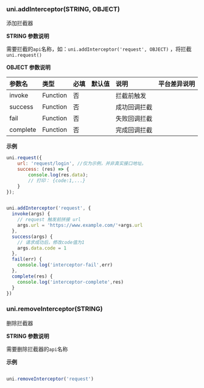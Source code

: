 ### uni.addInterceptor(STRING, OBJECT)
添加拦截器

**STRING 参数说明**

需要拦截的`api`名称，如：`uni.addInterceptor('request', OBJECT)` ，将拦截 `uni.request()`

**OBJECT 参数说明**

|参数名		|类型			|必填	|默认值	|说明					|平台差异说明	|
|:-				|:-				|:-		|:-			|:-						|:-						|
|invoke		|Function	|否		|				|拦截前触发		|							|
|success	|Function	|否		|				|成功回调拦截	|							|
|fail			|Function	|否		|				|失败回调拦截	|							|
|complete	|Function	|否		|				|完成回调拦截	|							|


**示例**

```javascript
uni.request({
    url: 'request/login', //仅为示例，并非真实接口地址。
    success: (res) => {
        console.log(res.data);
        // 打印： {code:1,...}
    }
});


uni.addInterceptor('request', {
  invoke(args) {
    // request 触发前拼接 url 
    args.url = 'https://www.example.com/'+args.url
  },
  success(args) {
    // 请求成功后，修改code值为1
    args.data.code = 1
  }, 
  fail(err) {
    console.log('interceptor-fail',err)
  }, 
  complete(res) {
    console.log('interceptor-complete',res)
  }
})

```

### uni.removeInterceptor(STRING)
删除拦截器

**STRING 参数说明**

需要删除拦截器的`api`名称

**示例**

```javascript

uni.removeInterceptor('request')

```